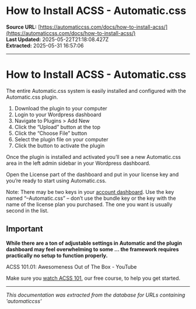 # How to Install ACSS - Automatic.css

**Source URL:** [https://automaticcss.com/docs/how-to-install-acss/](https://automaticcss.com/docs/how-to-install-acss/)  
**Last Updated:** 2025-05-22T21:18:08.427Z  
**Extracted:** 2025-05-31 16:57:06

---

# How to Install ACSS - Automatic.css

The entire Automatic.css system is easily installed and configured with the Automatic.css plugin.

1.  Download the plugin to your computer
2.  Login to your Wordpress dashboard
3.  Navigate to Plugins > Add New
4.  Click the “Upload” button at the top
5.  Click the “Choose File” button
6.  Select the plugin file on your computer
7.  Click the button to activate the plugin

Once the plugin is installed and activated you’ll see a new Automatic.css area in the left admin sidebar in your Wordpress dashboard.

Open the License part of the dashboard and put in your license key and you’re ready to start using Automatic.css.

Note: There may be two keys in your [account dashboard](https://automaticcss.com/account). Use the key named “–Automatic.css” – don’t use the bundle key or the key with the name of the license plan you purchased. The one you want is usually second in the list.

## Important

**While there are a ton of adjustable settings in Automatic and the plugin dashboard may feel overwhelming to some … the framework requires practically no setup to function properly.**

ACSS 101.01: Awesomeness Out of The Box - YouTube

[](https://www.youtube.com/watch?v=6XIHJ8NBuFw&embeds_referring_euri=https%3A%2F%2Fautomaticcss.com%2F)

Make sure you [watch ACSS 101](https://youtube.com/playlist?list=PL72Ci-T5YC93yut2z1NZBVY1pBYy2osB8&si=RjCn3fEXK4nR7Qav), our free course, to help you get started.

---

*This documentation was extracted from the database for URLs containing 'automaticcss'*
